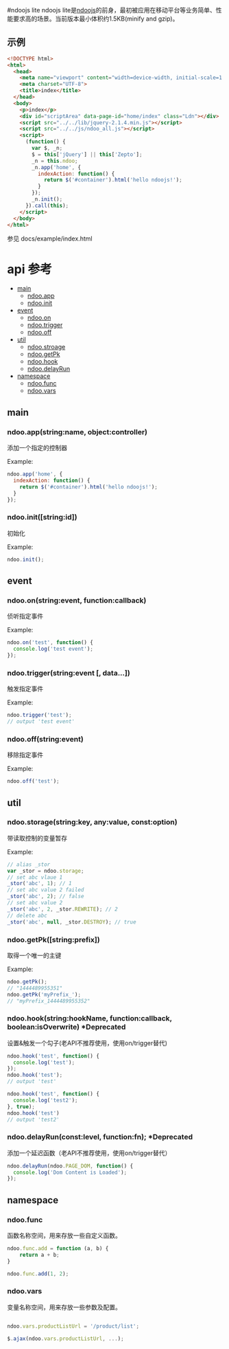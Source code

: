 #ndoojs lite
ndoojs lite是[ndoojs](http://github.com/ndoojs/ndoojs)的前身，最初被应用在移动平台等业务简单、性能要求高的场景。当前版本最小体积约1.5KB(minify and gzip)。

## 示例

```html
<!DOCTYPE html>
<html>
  <head>
    <meta name="viewport" content="width=device-width, initial-scale=1.0">
    <meta charset="UTF-8">
    <title>index</title>
  </head>
  <body>
    <p>index</p>
    <div id="scriptArea" data-page-id="home/index" class="Ldn"></div>
    <script src="../../lib/jquery-2.1.4.min.js"></script>
    <script src="../../js/ndoo_all.js"></script>
    <script>
      (function() {
        var $, _n;
        $ = this['jQuery'] || this['Zepto'];
        _n = this.ndoo;
        _n.app('home', {
          indexAction: function() {
            return $('#container').html('hello ndoojs!');
          }
        });
        _n.init();
      }).call(this);
    </script>
  </body>
</html>
```

参见 docs/example/index.html

# api 参考
- [main](#main)
  - [ndoo.app](#ndoo_app)
  - [ndoo.init](#ndoo_init)
- [event](#event)
  - [ndoo.on](#event_on)
  - [ndoo.trigger](#event_trigger)
  - [ndoo.off](#event_off)
- [util](#util)
  - [ndoo.stroage](#ndoo_storage)
  - [ndoo.getPk](#ndoo_getpk)
  - [ndoo.hook](#ndoo_hook)
  - [ndoo.delayRun](#ndoo_delayRun)
- [namespace](#namespace)
  - [ndoo.func](#ndoo_func)
  - [ndoo.vars](#ndoo_vars)

<a name="main"></a>
## main

<a name="ndoo_app"></a>
### ndoo.app(string:name, object:controller)
添加一个指定的控制器

Example:

```javascript
ndoo.app('home', {
  indexAction: function() {
    return $('#container').html('hello ndoojs!');
  }
});
```

<a name="ndoo_init"></a>
### ndoo.init([string:id])
初始化

Example:

```javascript
ndoo.init();
```

<a name="event"></a>
## event

<a name="event_on"></a>
### ndoo.on(string:event, function:callback)
侦听指定事件 

Example:

```javascript
ndoo.on('test', function() {
  console.log('test event');
});
```

<a name="event_trigger"></a>
### ndoo.trigger(string:event [, data...])
触发指定事件

Example:

```javascript
ndoo.trigger('test');
// output 'test event'
```

<a name="event_off"></a>
### ndoo.off(string:event)
移除指定事件

Example:

```javascript
ndoo.off('test');
```

<a name="util"></a>
## util

<a name="ndoo_storage"></a>
### ndoo.storage(string:key, any:value, const:option)
带读取控制的变量暂存

Example:

```javascript
// alias _stor
var _stor = ndoo.storage;
// set abc vlaue 1
_stor('abc', 1); // 1
// set abc value 2 failed
_stor('abc', 2); // false
// set abc value 2
_stor('abc', 2, _stor.REWRITE); // 2
// delete abc
_stor('abc', null, _stor.DESTROY); // true
```

<a name="ndoo_getpk"></a>
### ndoo.getPk([string:prefix])
取得一个唯一的主键

Example:

```javascript
ndoo.getPk();
// "1444489955351"
ndoo.getPk('myPrefix_');
// "myPrefix_1444489955352"
```

<a name="ndoo_hook"></a>
### ndoo.hook(string:hookName, function:callback, boolean:isOverwrite) *Deprecated
设置&触发一个勾子(老API不推荐使用，使用on/trigger替代)

```javascript
ndoo.hook('test', function() {
  console.log('test');
});
ndoo.hook('test');
// output 'test'

ndoo.hook('test', function() {
  console.log('test2');
}, true);
ndoo.hook('test')
// output 'test2'
```

<a name="ndoo_delayRun"></a>
### ndoo.delayRun(const:level, function:fn); *Deprecated
添加一个延迟函数（老API不推荐使用，使用on/trigger替代）

```javascript
ndoo.delayRun(ndoo.PAGE_DOM, function() {
  console.log('Dom Content is Loaded');
});
```

<a name="namespace"></a>
## namespace

<a name="ndoo_func"></a>
### ndoo.func
函数名称空间，用来存放一些自定义函数。

```javascript
ndoo.func.add = function (a, b) {
    return a + b;
}

ndoo.func.add(1, 2);
```

<a name="ndoo_vars"></a>
### ndoo.vars
变量名称空间，用来存放一些参数及配置。

```javascript

ndoo.vars.productListUrl = '/product/list';

$.ajax(ndoo.vars.productListUrl, ...);

```